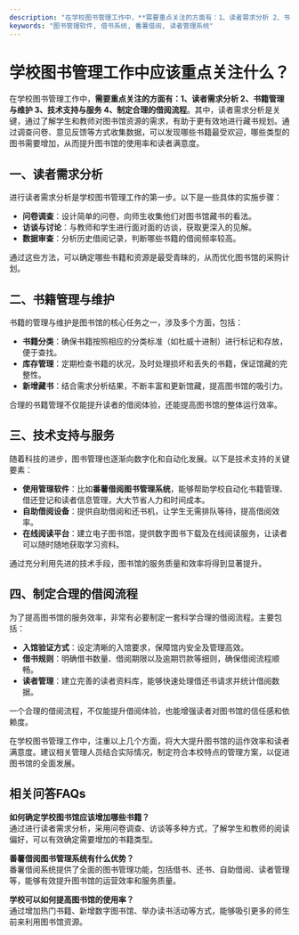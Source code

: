```yaml
---
description: "在学校图书管理工作中，**需要重点关注的方面有：1、读者需求分析 2、书籍管理与维护 3、技术支持与服务 4、制定合理的借阅流程**。其中，读者需求分析是关键，通过了解学生和教师对图书馆资源的需求，有助于更有效地进行藏书规划。通过调查问卷、意见反馈等方式收集数据，可以发现哪些书籍最受欢迎，哪些类型的图书需要增加，从而提升图书馆的使用率和读者满意度。"
keywords: "图书管理软件, 借书系统, 番薯借阅, 读者管理系统"
---
```

# 学校图书管理工作中应该重点关注什么？

在学校图书管理工作中，**需要重点关注的方面有：1、读者需求分析 2、书籍管理与维护 3、技术支持与服务 4、制定合理的借阅流程**。其中，读者需求分析是关键，通过了解学生和教师对图书馆资源的需求，有助于更有效地进行藏书规划。通过调查问卷、意见反馈等方式收集数据，可以发现哪些书籍最受欢迎，哪些类型的图书需要增加，从而提升图书馆的使用率和读者满意度。

## **一、读者需求分析**

进行读者需求分析是学校图书管理工作的第一步。以下是一些具体的实施步骤：

- **问卷调查**：设计简单的问卷，向师生收集他们对图书馆藏书的看法。
- **访谈与讨论**：与教师和学生进行面对面的访谈，获取更深入的见解。
- **数据审查**：分析历史借阅记录，判断哪些书籍的借阅频率较高。
  
通过这些方法，可以确定哪些书籍和资源是最受青睐的，从而优化图书馆的采购计划。

## **二、书籍管理与维护**

书籍的管理与维护是图书馆的核心任务之一，涉及多个方面，包括：

- **书籍分类**：确保书籍按照相应的分类标准（如杜威十进制）进行标记和存放，便于查找。
- **库存管理**：定期检查书籍的状况，及时处理损坏和丢失的书籍，保证馆藏的完整性。
- **新增藏书**：结合需求分析结果，不断丰富和更新馆藏，提高图书馆的吸引力。

合理的书籍管理不仅能提升读者的借阅体验，还能提高图书馆的整体运行效率。

## **三、技术支持与服务**

随着科技的进步，图书管理也逐渐向数字化和自动化发展。以下是技术支持的关键要素：

- **使用管理软件**：比如**番薯借阅图书管理系统**，能够帮助学校自动化书籍管理、借还登记和读者信息管理，大大节省人力和时间成本。
- **自助借阅设备**：提供自助借阅和还书机，让学生无需排队等待，提高借阅效率。
- **在线阅读平台**：建立电子图书馆，提供数字图书下载及在线阅读服务，让读者可以随时随地获取学习资料。

通过充分利用先进的技术手段，图书馆的服务质量和效率将得到显著提升。

## **四、制定合理的借阅流程**

为了提高图书馆的服务效率，非常有必要制定一套科学合理的借阅流程。主要包括：

- **入馆验证方式**：设定清晰的入馆要求，保障馆内安全及管理高效。
- **借书规则**：明确借书数量、借阅期限以及逾期罚款等细则，确保借阅流程顺畅。
- **读者管理**：建立完善的读者资料库，能够快速处理借还书请求并统计借阅数据。

一个合理的借阅流程，不仅能提升借阅体验，也能增强读者对图书馆的信任感和依赖度。

在学校图书管理工作中，注重以上几个方面，将大大提升图书馆的运作效率和读者满意度。建议相关管理人员结合实际情况，制定符合本校特点的管理方案，以促进图书馆的全面发展。

## 相关问答FAQs

**如何确定学校图书馆应该增加哪些书籍？**  
通过进行读者需求分析，采用问卷调查、访谈等多种方式，了解学生和教师的阅读偏好，可以有效确定需要增加的书籍类型。

**番薯借阅图书管理系统有什么优势？**  
番薯借阅系统提供了全面的图书管理功能，包括借书、还书、自助借阅、读者管理等，能够有效提升图书馆的运营效率和服务质量。

**学校可以如何提高图书馆的使用率？**  
通过增加热门书籍、新增数字图书馆、举办读书活动等方式，能够吸引更多的师生前来利用图书馆资源。
